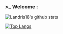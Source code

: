### >_ Welcome : 

![Landris18's github stats](https://github-readme-stats.vercel.app/api?username=Landris18&theme=react&show_icons=true&line_height=20&locale=fr&include_all_commits=true&count_private=true)

[![Top Langs](https://github-readme-stats.vercel.app/api/top-langs/?username=Landris18)](https://github.com/Landris18/github-readme-stats)
